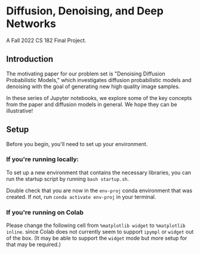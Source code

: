 # Diffusion, Denoising, and Deep Networks

A Fall 2022 CS 182 Final Project.

## Introduction

The motivating paper for our problem set is "Denoising Diffusion Probabilistic
Models," which investigates diffusion probabilistic models and denoising with
the goal of generating new high quality image samples.

In these series of Jupyter notebooks, we explore some of the key concepts from
the paper and diffusion models in general.
We hope they can be illustrative!

## Setup

Before you begin, you'll need to set up your environment.

### If you're running locally:

To set up a new environment that contains the necessary libraries,
you can run the startup script by running `bash startup.sh`.

Double check that you are now in the `env-proj` conda environment that was created.
If not, run `conda activate env-proj` in your terminal.

### If you're running on Colab

Please change the following cell from `%matplotlib widget` to `%matplotlib inline`.
since Colab does not currently seem to support `ipympl` or `widget` out of the box.
(It may be able to support the `widget` mode but more setup for that may be required.)

